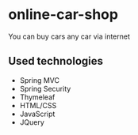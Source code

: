 # online-car-shop

You can buy cars any car via internet

## Used technologies  <br/>
- Spring MVC   <br/>
- Spring Security  <br/>
- Thymeleaf <br/>
- HTML/CSS <br/>
- JavaScript <br/>
- JQuery <br/>

